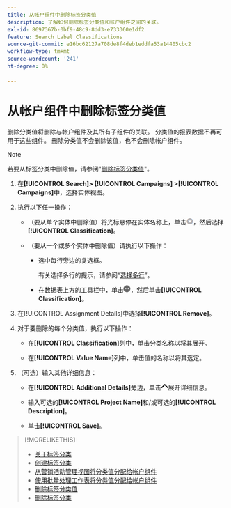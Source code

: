 ```yaml
---
title: 从帐户组件中删除标签分类值
description: 了解如何删除标签分类值和帐户组件之间的关联。
exl-id: 8697367b-0bf9-48c9-8dd3-e733360e1df2
feature: Search Label Classifications
source-git-commit: e16bc62127a708de8f4deb1eddfa53a14405cbc2
workflow-type: tm+mt
source-wordcount: '241'
ht-degree: 0%

---
```


# 从帐户组件中删除标签分类值

删除分类值将删除与帐户组件及其所有子组件的关联。 分类值的报表数据不再可用于这些组件。 删除分类值不会删除该值，也不会删除帐户组件。

>[!NOTE]
>
>若要从标签分类中删除值，请参阅&quot;[删除标签分类值](classification-values-delete.md)&quot;。

1. 在&#x200B;**[!UICONTROL Search]> [!UICONTROL Campaigns] >[!UICONTROL Campaigns]**&#x200B;中，选择实体视图。

1. 执行以下任一操作：

   * （要从单个实体中删除值）将光标悬停在实体名称上，单击![菜单按钮](/help/search-social-commerce/assets/arrow-dropdown-menu.png "菜单按钮")，然后选择&#x200B;**[!UICONTROL Classification]**。

   * （要从一个或多个实体中删除值）请执行以下操作：

      * 选中每行旁边的复选框。

        有关选择多行的提示，请参阅“[选择多行](/help/search-social-commerce/common-tasks/navigation-editing-selection/multiple-rows-select.md)”。

      * 在数据表上方的工具栏中，单击![更多](/help/search-social-commerce/assets/more.png "更多")，然后单击&#x200B;**[!UICONTROL Classification]**。

1. 在[!UICONTROL Assignment Details]中选择&#x200B;**[!UICONTROL Remove]**。

1. 对于要删除的每个分类值，执行以下操作：

   * 在&#x200B;**[!UICONTROL Classification]**&#x200B;列中，单击分类名称以将其展开。

   * 在&#x200B;**[!UICONTROL Value Name]**&#x200B;列中，单击值的名称以将其选定。

1. （可选）输入其他详细信息：

   * 在&#x200B;**[!UICONTROL Additional Details]**&#x200B;旁边，单击![打开](/help/search-social-commerce/assets/chevron-up.png "打开")展开详细信息。

   * 输入可选的&#x200B;**[!UICONTROL Project Name]**&#x200B;和/或可选的&#x200B;**[!UICONTROL Description]**。

   * 单击&#x200B;**[!UICONTROL Save]**。

>[!MORELIKETHIS]
>
>* [关于标签分类](classification-about.md)
>* [创建标签分类](classification-create.md)
>* [从营销活动管理视图将分类值分配给帐户组件](classification-values-assign-campaign-management.md)
>* [使用批量处理工作表将分类值分配给帐户组件](classification-values-assign-bulksheets.md)
>* [删除标签分类值](classification-values-delete.md)
>* [删除标签分类](classification-delete.md)
